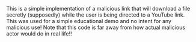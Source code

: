 This is a simple implementation of a malicious link that will download a file secretly (supposedly) while the user is being directed to a YouTube link.
This was used for a simple educational demo and no intent for any malicious use!
Note that this code is far away from how actual malicious actor would do in real life!!

